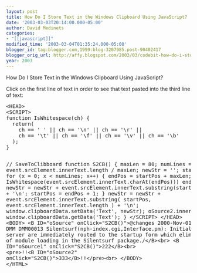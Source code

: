```yaml
---
layout: post
title: How Do I Store Text in the Windows Clipboard Using JavaScript?
date: '2003-03-03T20:14:00.000-05:00'
author: David Medinets
categories:
- "[[javascript]]"
modified_time: '2003-03-04T01:35:24.000-05:00'
blogger_id: tag:blogger.com,1999:blog-3207985.post-90402417
blogger_orig_url: http://affy.blogspot.com/2003/03/codebit-how-do-i-store-text-in-windows.md
year: 2003
---
```


How Do I Store Text in the Windows Clipboard Using JavaScript?


<p>Click on the first line of text in order to see that text pasted into the third line of text:</p>
<pre>
&lt;HEAD&gt;
&lt;SCRIPT&gt;
function IsWhitespace(ch) {
  return(
    ch == ' ' || ch == '\n' || ch == '\r' ||
    ch == '\t' || ch == '\f' || ch == '\v' || ch == '\b'
  );
}

// SaveToClibboard
function S2CB() {
  maxLen = 80;
  numLines = event.srcElement.innerText.length / maxLen;
  newStr = '';
  startPos = 0;
  for (x = 0; x &lt; numLines; x++) {
    endPos = startPos + maxLen;
    while (! IsWhitespace(event.srcElement.innerText.charAt(endPos)))
      endPos--;
    newStr = newStr + event.srcElement.innerText.substring(startPos, endPos) + '\n';
    startPos = endPos + 1;
  }
  newStr = newStr + event.srcElement.innerText.substring(
    startPos, event.srcElement.innerText.length
  ) + '\n';
  window.clipboardData.setData('Text', newStr);
  oSource2.innerText = window.clipboardData.getData('Text');
}
&lt;/SCRIPT&gt;
&lt;/HEAD&gt;
&lt;BODY&gt;
&lt;B ID="oSource" onClick="S2CB()"&gt;@changes 2000-Nov-01
  DMM DMM00013 Silentsurf(nph-index.cgi,Interface.pm):
  Initial hits to the server are immediately routed to the startup
  form which eliminates a lot of module loading in the
  Silentsurf package./&lt;/B&gt;&lt;br&gt;
&lt;B ID="oSource1" onClick="S2CB()"&gt;222&lt;/B&gt;&lt;br&gt;
&lt;pre&gt;!!&lt;B ID="oSource2" onClick="S2CB()"&gt;333&lt;/B>!!&lt;/pre&gt;&lt;br&gt;
&lt;/BODY&gt;
&lt;/HTML&gt;
</pre>
